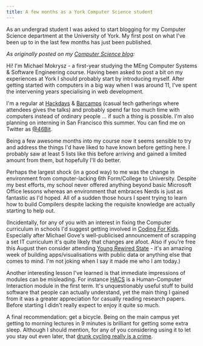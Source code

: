```yaml
---
title: A few months as a York Computer Science student
---
```

As an undergrad student I was asked to start blogging for my Computer Science department at the University of York. My first post on what I've been up to in the last few months has just been published.

*As originally posted on my [Computer Science blog](http://www.cs.york.ac.uk/blogs/undergraduate/michael-mokrysz/23/):*
<!--more-->

Hi! I'm Michael Mokrysz - a first-year studying the MEng Computer Systems & Software Engineering course. Having been asked to post a bit on my experiences at York I should probably start by introducing myself. After getting started with computers in a big way when I was around 11, I've spent the intervening years specialising in web development.

I'm a regular at <a href="http://rewiredstate.org/" target="_blank">Hackdays</a> & <a href="http://barcamp.org/w/page/402984/FrontPage" target="_blank">Barcamps</a> (casual tech gatherings where attendees gives the talks) and probably spend far too much time with computers instead of ordinary people ... if such a thing is possible. I'm also planning on interning in San Francisco this summer. You can find me on Twitter as <a href="https://twitter.com/46Bit" target="_blank">@46Bit</a>.

Being a few awesome months into my course now it seems sensible to try and address the things I'd have liked to have known before getting here. I probably saw at least 5 lists like this before arriving and gained a limited amount from them, but hopefully I'll do better.

Perhaps the largest shock (in a good way) to me was the change in environment from computer-lacking 6th Form/College to University. Despite my best efforts, my school never offered anything beyond basic Microsoft Office lessons whereas an environment that embraces Nerds is just as fantastic as I'd hoped. All of a sudden those hours I spent trying to learn how to build Compilers despite lacking the requisite knowledge are actually starting to help out.

(Incidentally, for any of you with an interest in fixing the Computer curriculum in schools I'd suggest getting involved in <a href="http://groups.google.com/group/coding-for-kids" target="_blank">Coding For Kids</a>. Especially after Michael Gove's well-publicised announcement of scrapping a set IT curriculum it's quite likely that changes are afoot. Also if you're free this August then consider attending <a href="http://youngrewiredstate.org/" target="_blank">Young Rewired State</a> - it's an amazing week of building apps/visualisations with public data or anything else that comes to mind. I'm not joking when I say it made me who I am today.)

Another interesting lesson I've learned is that immediate impressions of modules can be misleading. For instance <a href="http://www.cs.york.ac.uk/undergraduate/modules/hacs.html">HACS</a> is a Human-Computer Interaction module in the first term. It's unquestionably useful stuff to build software that people can actually understand, yet the main thing I gained from it was a greater appreciation for casually reading research papers. Before starting I didn't really expect to enjoy it quite so much.

A final recommendation: get a bicycle. Being on the main campus yet getting to morning lectures in 9 minutes is brilliant for getting some extra sleep. Although I should mention, for any of you considering using it to let you stay out even later, that <a href="http://www.legislation.gov.uk/ukpga/Vict/35-36/94/section/12" target="_blank">drunk cycling really is a crime</a>.
